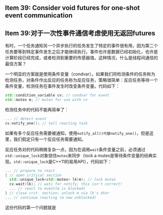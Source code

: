 ## Item 39: Consider void futures for one-shot event communication

## Item 39:对于一次性事件通信考虑使用无返回futures

有时，一个任务通知另一个异步执行的任务发生了特定的事件很有用，因为第二个任务要等到特定事件发生之后才能继续执行。事件也许是数据已经初始化，也许是计算阶段已经完成，或者检测到重要的传感器值。这种情况，什么是线程间通信的最佳方案？

一个明显的方案就是使用条件变量（condvar）。如果我们将检测条件的任务称为检测任务，对条件作出反应的任务称为反应任务，策略很简单：反应任务等待一个条件变量，检测任务在事件发生时改变条件变量。代码如下：

```cpp
std::condition_variable cv; // condvar for event
std::mutex m; // mutex for use with cv
```

检测任务中的代码不能再简单了：

```cpp
... // detect event
cv.notify_one(); // tell reacting task
```

如果有多个反应任务需要被通知，使用`notify_all()代替notify_one()`，但是这里，我们假定只有一个反应任务需要通知。

反应任务对的代码稍微复杂一点，因为在调用`wait`条件变量之前，必须通过`std::unique_lock`对象锁住`mutex`来同步（lock a mutex是等待条件变量的经典实现。`std::unique_lock`是C++11的易用API），代码如下：

```cpp
... // propare to react
{ // open critical section
  std::unique_lock<std::mutex> lk(m); // lock mutex
  cv.wait(lk); // wati for notify; this isn't correct!
  ... // react to event(m is blocked)
} // close crit. section; unlock m via lk's dtor
... // continue reacting (m now unblocked)
```

这份代码的第一个问题就是